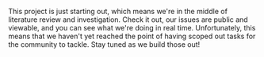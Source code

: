 This project is just starting out, which means we're in the middle of literature review and investigation. 
Check it out, our issues are public and viewable, and you can see what we're doing in real time.
Unfortunately, this means that we haven't yet reached the point of having scoped out tasks for the community to tackle. Stay tuned as we build those out!
